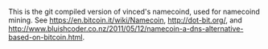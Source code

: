 This is the git compiled version of vinced's namecoind, used
for namecoind mining. See https://en.bitcoin.it/wiki/Namecoin,
http://dot-bit.org/, and http://www.bluishcoder.co.nz/2011/05/12/namecoin-a-dns-alternative-based-on-bitcoin.html.
